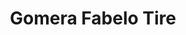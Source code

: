---
title: "Gomera Fabelo Tire"
url: /ciudad-universitaria-trujillo-alto/gomera-fabelo-tire-carretera-846/
shop: car repair
---